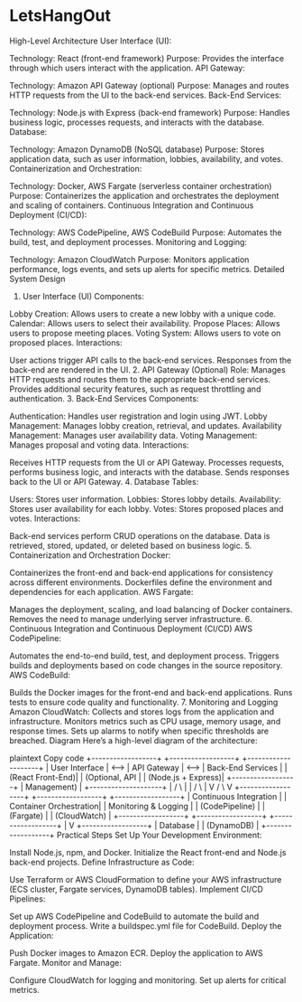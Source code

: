 # LetsHangOut

High-Level Architecture
User Interface (UI):

Technology: React (front-end framework)
Purpose: Provides the interface through which users interact with the application.
API Gateway:

Technology: Amazon API Gateway (optional)
Purpose: Manages and routes HTTP requests from the UI to the back-end services.
Back-End Services:

Technology: Node.js with Express (back-end framework)
Purpose: Handles business logic, processes requests, and interacts with the database.
Database:

Technology: Amazon DynamoDB (NoSQL database)
Purpose: Stores application data, such as user information, lobbies, availability, and votes.
Containerization and Orchestration:

Technology: Docker, AWS Fargate (serverless container orchestration)
Purpose: Containerizes the application and orchestrates the deployment and scaling of containers.
Continuous Integration and Continuous Deployment (CI/CD):

Technology: AWS CodePipeline, AWS CodeBuild
Purpose: Automates the build, test, and deployment processes.
Monitoring and Logging:

Technology: Amazon CloudWatch
Purpose: Monitors application performance, logs events, and sets up alerts for specific metrics.
Detailed System Design
1. User Interface (UI)
Components:

Lobby Creation: Allows users to create a new lobby with a unique code.
Calendar: Allows users to select their availability.
Propose Places: Allows users to propose meeting places.
Voting System: Allows users to vote on proposed places.
Interactions:

User actions trigger API calls to the back-end services.
Responses from the back-end are rendered in the UI.
2. API Gateway (Optional)
Role:
Manages HTTP requests and routes them to the appropriate back-end services.
Provides additional security features, such as request throttling and authentication.
3. Back-End Services
Components:

Authentication: Handles user registration and login using JWT.
Lobby Management: Manages lobby creation, retrieval, and updates.
Availability Management: Manages user availability data.
Voting Management: Manages proposal and voting data.
Interactions:

Receives HTTP requests from the UI or API Gateway.
Processes requests, performs business logic, and interacts with the database.
Sends responses back to the UI or API Gateway.
4. Database
Tables:

Users: Stores user information.
Lobbies: Stores lobby details.
Availability: Stores user availability for each lobby.
Votes: Stores proposed places and votes.
Interactions:

Back-end services perform CRUD operations on the database.
Data is retrieved, stored, updated, or deleted based on business logic.
5. Containerization and Orchestration
Docker:

Containerizes the front-end and back-end applications for consistency across different environments.
Dockerfiles define the environment and dependencies for each application.
AWS Fargate:

Manages the deployment, scaling, and load balancing of Docker containers.
Removes the need to manage underlying server infrastructure.
6. Continuous Integration and Continuous Deployment (CI/CD)
AWS CodePipeline:

Automates the end-to-end build, test, and deployment process.
Triggers builds and deployments based on code changes in the source repository.
AWS CodeBuild:

Builds the Docker images for the front-end and back-end applications.
Runs tests to ensure code quality and functionality.
7. Monitoring and Logging
Amazon CloudWatch:
Collects and stores logs from the application and infrastructure.
Monitors metrics such as CPU usage, memory usage, and response times.
Sets up alarms to notify when specific thresholds are breached.
Diagram
Here’s a high-level diagram of the architecture:

plaintext
Copy code
  +------------------+       +------------------+      +--------------------+
  |   User Interface | <-->  |   API Gateway    | <--> |  Back-End Services  |
  |  (React Front-End)|      |  (Optional, API  |      | (Node.js + Express)|
  +------------------+       |    Management)   |      +--------------------+
          |                       /        \                |
          |                      /          \               |
          V                     /            \              V
  +------------------+      +------------------+     +------------------+
  | Continuous Integration | | Container Orchestration| |   Monitoring & Logging |
  |    (CodePipeline)      | |       (Fargate)       | |    (CloudWatch)       |
  +------------------+      +------------------+     +------------------+
                                      |
                                      V
                             +------------------+
                             |    Database      |
                             |  (DynamoDB)      |
                             +------------------+
Practical Steps
Set Up Your Development Environment:

Install Node.js, npm, and Docker.
Initialize the React front-end and Node.js back-end projects.
Define Infrastructure as Code:

Use Terraform or AWS CloudFormation to define your AWS infrastructure (ECS cluster, Fargate services, DynamoDB tables).
Implement CI/CD Pipelines:

Set up AWS CodePipeline and CodeBuild to automate the build and deployment process.
Write a buildspec.yml file for CodeBuild.
Deploy the Application:

Push Docker images to Amazon ECR.
Deploy the application to AWS Fargate.
Monitor and Manage:

Configure CloudWatch for logging and monitoring.
Set up alerts for critical metrics.
